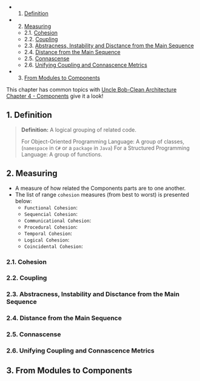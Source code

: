 <!-- vscode-markdown-toc -->
* 1. [Definition](#Definition)
* 2. [Measuring](#Measuring)
	* 2.1. [Cohesion](#Cohesion)
	* 2.2. [Coupling](#Coupling)
	* 2.3. [Abstracness, Instability and Disctance from the Main Sequence](#AbstracnessInstabilityandDisctancefromtheMainSequence)
	* 2.4. [Distance from the Main Sequence](#DistancefromtheMainSequence)
	* 2.5. [Connascense](#Connascense)
	* 2.6. [Unifying Coupling and Connascence Metrics](#UnifyingCouplingandConnascenceMetrics)
* 3. [From Modules to Components](#FromModulestoComponents)

<!-- vscode-markdown-toc-config
	numbering=true
	autoSave=true
	/vscode-markdown-toc-config -->
<!-- /vscode-markdown-toc -->

This chapter has common topics with [Uncle Bob-Clean Architecture Chapter 4 - Components](ComputerScience/UncleBob/CleanArchitecture/Sec04-Components.md)
give it a look!
##  1. <a name='Definition'></a>Definition

> **Definition:** A logical grouping of related code.
> 
> For Object-Oriented Programming Language: A group of classes, (`namespace` in `C#` or a `package` in `Java`)
> For a Structured Programming Language: A group of functions.
>

##  2. <a name='Measuring'></a>Measuring
- A measure of how related the Components parts are to one another.
- The list of range `cohesion` measures (from best to worst) is presented below:
  - `Functional Cohesion`:
  - `Sequencial Cohesion`:
  - `Communicational Cohesion`:
  - `Procedural Cohesion`:
  - `Temporal Cohesion`:
  - `Logical Cohesion`:
  - `Coincidental Cohesion`:
###  2.1. <a name='Cohesion'></a>Cohesion

###  2.2. <a name='Coupling'></a>Coupling

###  2.3. <a name='AbstracnessInstabilityandDisctancefromtheMainSequence'></a>Abstracness, Instability and Disctance from the Main Sequence

###  2.4. <a name='DistancefromtheMainSequence'></a>Distance from the Main Sequence

###  2.5. <a name='Connascense'></a>Connascense

###  2.6. <a name='UnifyingCouplingandConnascenceMetrics'></a>Unifying Coupling and Connascence Metrics

##  3. <a name='FromModulestoComponents'></a>From Modules to Components